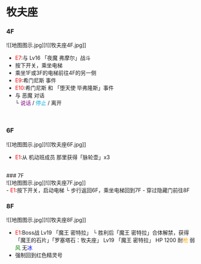 # 牧夫座  <br>  
### 4F<br>
![[地图图示.jpg]]![[牧夫座4F.jpg]]<br>
- <font color = "red">E7</font>:与 Lv16 「夜魔 弗摩尔」战斗
- 按下开关，乘坐电梯
- 乘坐1F或3F的电梯前往4F的另一侧
- <font color = "red">E9</font>:希门尼斯 事件
- <font color = "red">E10</font>:希门尼斯 和 「堕天使 毕弗隆斯」事件
- 与 恶魔 对话  
  └ <font color = "purple">说话</font> / <font color = "seablue">停止</font> / 离开

<br>

### 6F<br>
![[地图图示.jpg]]![[牧夫座6F.jpg]]<br>
- <font color = "red">E1</font>:从 机动班成员 那里获得「脉轮壶」x3

<br>
### 7F<br>
![[地图图示.jpg]]![[牧夫座7F.jpg]]<br>
- <font color = "red">E1</font>:按下开关，启动电梯
  └ 步行返回6F，乘坐电梯回到7F
- 穿过隐藏门前往8F

<br>

### 8F<br>
![[地图图示.jpg]]![[牧夫座8F.jpg]]<br>
- <font color = "red">E1</font>:Boss战 Lv19 「魔王 密特拉」
  └ 胜利后「魔王 密特拉」合体解禁，获得「魔王的石片」「罗塞塔石：牧夫座」
  Lv19 「魔王 密特拉」
  HP 1200 耐<font color = "orange">枪</font> 弱<font color = "green">风</font> 无<font color = "blue">冰</font>
- 强制回到红色精灵号